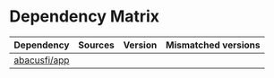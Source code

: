 # Dependency Matrix

Dependency | Sources | Version | Mismatched versions
---------- | ------- | ------- | -------------------
[abacusfi/app](https://github.com/abacusfi/app.git) |  | []() | 
